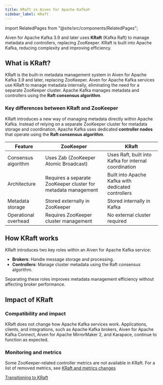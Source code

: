 ```yaml
---
title: KRaft in Aiven for Apache Kafka®
sidebar_label: KRaft
---
```


import RelatedPages from "@site/src/components/RelatedPages";

Aiven for Apache Kafka 3.9 and later uses **KRaft** (Kafka Raft) to manage metadata and controllers, replacing ZooKeeper.
KRaft is built into Apache Kafka, reducing complexity and improving efficiency.


## What is KRaft?

KRaft is the built-in metadata management system in Aiven for Apache Kafka 3.9 and later,
replacing ZooKeeper. Aiven for Apache Kafka services use KRaft to manage metadata
internally, eliminating the need for a separate ZooKeeper cluster. Apache Kafka manages
metadata and controllers using the **Raft consensus algorithm**.

### Key differences between KRaft and ZooKeeper

KRaft introduces a new way of managing metadata directly within Apache Kafka. Instead
of relying on a separate ZooKeeper cluster for metadata storage and coordination,
Apache Kafka uses dedicated **controller nodes** that operate using
the **Raft consensus algorithm**.


 Feature              | ZooKeeper                                        | KRaft                                      |
|----------------------|------------------------------------------------|--------------------------------------------|
| Consensus algorithm | Uses Zab (ZooKeeper Atomic Broadcast)          | Uses Raft, built into Kafka for internal coordination                 |
| Architecture      | Requires a separate ZooKeeper cluster for metadata management           | Built into Apache Kafka with dedicated controllers |
| Metadata storage  | Stored externally in ZooKeeper                 | Stored internally in Kafka                 |
| Operational overhead | Requires ZooKeeper cluster management       | No external cluster required               |

## How KRaft works

KRaft introduces two key roles within an Aiven for Apache Kafka service:

- **Brokers**: Handle message storage and processing.
- **Controllers**: Manage cluster metadata using the Raft consensus algorithm.

Separating these roles improves metadata management efficiency without affecting broker
performance.

## Impact of KRaft

### Compatibility and impact

KRaft does not change how Apache Kafka services work. Applications, clients, and
integrations, such as Apache Kafka brokers, Aiven for Apache Kafka Connect,
Aiven for Apache MirrorMaker 2, and Karapace, continue to function as expected.

### Monitoring and metrics

Some ZooKeeper-related controller metrics are not available in KRaft. For a list of
removed metrics, see [KRaft and metrics changes](/docs/products/kafka/reference/kafka-metrics-prometheus#kraft-mode-and-metrics-changes)


<RelatedPages/>

[Transitioning to KRaft](/docs/products/kafka/concepts/upgrade-procedure#transitioning-to-kraft-)

